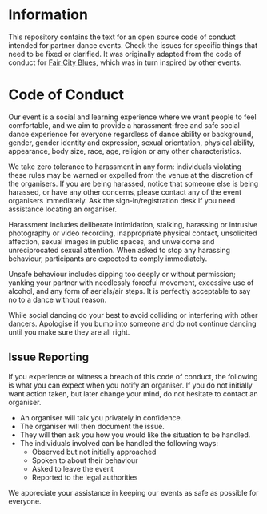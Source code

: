 # Information
This repository contains the text for an open source code of conduct intended for partner dance events. Check the issues for specific things that need to be fixed or clarified. It was originally adapted from the code of conduct for [Fair City Blues](http://faircityblues.com/code.html), which was in turn inspired by other events.

# Code of Conduct
Our event is a social and learning experience where we want people to feel comfortable, and we aim to provide a harassment-free and safe social dance experience for everyone regardless of dance ability or background, gender, gender identity and expression, sexual orientation, physical ability, appearance, body size, race, age, religion or any other characteristics.

We take zero tolerance to harassment in any form: individuals violating these rules may be warned or expelled from the venue at the discretion of the organisers. If you are being harassed, notice that someone else is being harassed, or have any other concerns, please contact any of the event organisers immediately. Ask the sign-in/registration desk if you need assistance locating an organiser.

Harassment includes deliberate intimidation, stalking, harassing or intrusive 
photography or video recording, inappropriate physical contact, unsolicited affection, sexual images in public spaces, and unwelcome and unreciprocated sexual attention. When asked to stop any harassing behaviour, participants are expected to comply immediately.

Unsafe behaviour includes dipping too deeply or without permission; yanking your partner with needlessly forceful movement, excessive use of alcohol, and any form of aerials/air steps. It is perfectly acceptable to say no to a dance without reason.

While social dancing do your best to avoid colliding or interfering with other dancers. Apologise if you bump into someone and do not continue dancing until you make sure they are all right. 

## Issue Reporting
If you experience or witness a breach of this code of conduct, the following is what you can expect when you notify an organiser. If you do not initially want action taken, but later change your mind, do not hesitate to contact an organiser. 

* An organiser will talk you privately in confidence.
* The organiser will then document the issue.
* They will then ask you how you would like the situation to be handled.
* The individuals involved can be handled the following ways:
    * Observed but not initially approached
    * Spoken to about their behaviour 
    * Asked to leave the event
    * Reported to the legal authorities

We appreciate your assistance in keeping our events as safe as possible for everyone.
